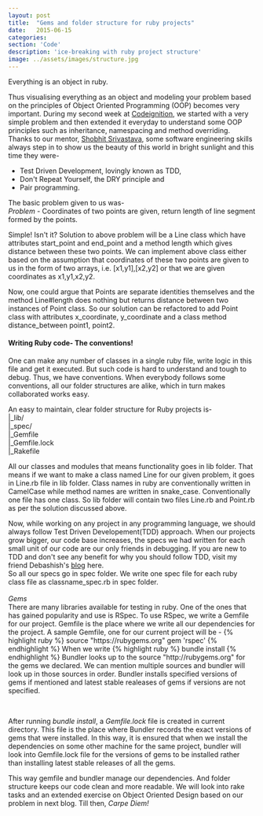 ```yaml
---
layout: post
title:  "Gems and folder structure for ruby projects"
date:   2015-06-15
categories:
section: 'Code'
description: 'ice-breaking with ruby project structure'
image: ../assets/images/structure.jpg
---
```


<body>
<p>
Everything is an object in ruby.

Thus visualising everything as an
object and modeling your problem based on the principles of Object
Oriented Programming (OOP) becomes very important.
During my second week at
<a href="http://www.codeignition.co">Codeignition</a>, we started with a very simple problem and then extended it
everyday to understand some OOP principles such as inheritance,
namespacing and method overriding. Thanks to our mentor, <a href="http://www.sinisterlight.com">Shobhit Srivastava</a>, some software
engineering skills always step in to show us the beauty of this world in
bright sunlight and this time they were-<br>
- Test Driven Development, lovingly known as TDD,<br>
- Don't Repeat Yourself, the DRY principle and <br> 
- Pair programming.</p>

<p>
The basic problem given to us was- <br>
<em>Problem</em> - Coordinates of two points are given, return length of line segment formed by the points.
</p>

<p>
Simple! Isn't it? Solution to above problem will be a Line class which have attributes start_point and
end_point and a method length which gives distance between these two points. We can implement above class either based on the assumption that coordinates of these two points are given to us in the form of two arrays, i.e. [x1,y1],[x2,y2] or that we are given coordinates as x1,y1,x2,y2.</p>
<p>
Now, one could argue that Points are separate identities themselves and
the method Line#length does nothing but returns distance between two
instances of Point class. So our solution can be refactored to add Point
class with attributes x_coordinate, y_coordinate and a class method
distance_between point1, point2.
</p>
<p>
<h4>Writing Ruby code- The conventions!</h4>
One can make any number of classes in a single ruby file, write logic in
this file and get it executed. But such code is hard to understand and tough to debug. 
Thus, we have conventions. When everybody follows some conventions, all our folder
structures are alike, which in turn makes collaborated works easy.
</p>
<p>
An easy to maintain, clear folder structure for Ruby projects is-<br>
|_lib/<br>
|_spec/<br>
|_Gemfile<br>
|_Gemfile.lock<br>
|_Rakefile
</p>
<p>
All our classes and modules that means functionality goes in lib folder.
That means if we want to make a class named Line for our given problem,
it goes in Line.rb file in lib folder. Class names in ruby are
conventionally written in CamelCase while method names are written in
snake_case. Conventionally one file has one class. So lib folder will
contain two files Line.rb and Point.rb as per the solution discussed above.
</p>
Now, while working on any project in any programming language, we should
always follow Test Driven Developement(TDD) approach. When our projects
grow bigger, our code base increases, the specs we had written for each
small unit of our code are our only friends in debugging. If you are new
to TDD and don't see any benefit for why you should follow TDD, visit my
friend Debashish's <a href="http://wallydrag.github.io/test%20driven%20development/tdd/2015/05/26/ruby/">blog</a> here.
<br>
So all our specs go in spec folder. We write one spec file for each ruby
class file as classname_spec.rb in spec folder.
<br><br>
<em>Gems</em><br>
There are many libraries available for testing in ruby. One of the ones
that has gained popularity and use is RSpec. To use RSpec, we write a
Gemfile for our project. Gemfile is the place where we write all our
dependencies for the project. A sample Gemfile, one for our current
project will be -
{% highlight ruby %}
source "https://rubygems.org"
gem 'rspec'
{% endhighlight  %}
When we write 
{% highlight ruby %}
bundle install
{% endhighlight %}
Bundler looks up to the source "http://rubygems.org" for the gems we declared. We can
mention multiple sources and bundler will look up in those sources in
order. Bundler installs specified versions of gems if mentioned and
latest stable realeases of gems if versions are not specified.
</p>
<br>
<p>
After running <em>bundle install</em>, a <em>Gemfile.lock</em> file is
created in current directory. This file is the place where Bundler
records the exact versions of gems that were installed. In this way, it
is ensured that when we install the dependencies on some other machine
for the same project, bundler will look into Gemfile.lock file for the
versions of gems to be installed rather than installing latest stable
releases of all the gems.
</p>
<p>
This way gemfile and bundler manage our dependencies. And folder
structure keeps our code clean and more readable. We will look into rake
tasks and an extended exercise on Object Oriented Design based on our
problem in next blog. Till then, 
<em>Carpe Diem!</em>
</p>
</body>
